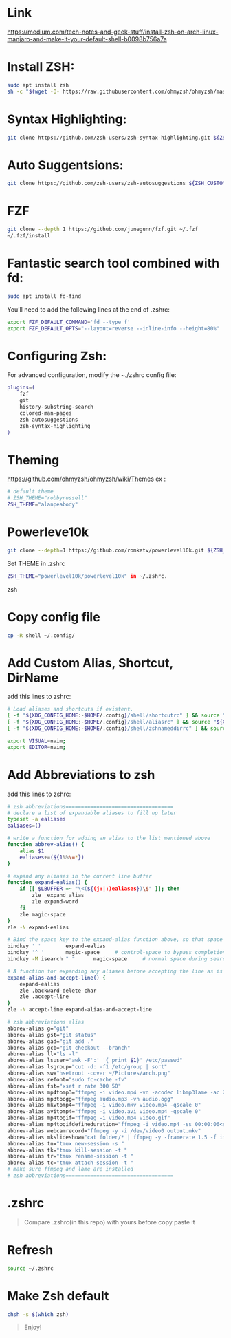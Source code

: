 # Link

https://medium.com/tech-notes-and-geek-stuff/install-zsh-on-arch-linux-manjaro-and-make-it-your-default-shell-b0098b756a7a

# Install ZSH:

```sh
sudo apt install zsh
sh -c "$(wget -O- https://raw.githubusercontent.com/ohmyzsh/ohmyzsh/master/tools/install.sh)"
```

# Syntax Highlighting:

```sh
git clone https://github.com/zsh-users/zsh-syntax-highlighting.git ${ZSH_CUSTOM:-~/.oh-my-zsh/custom}/plugins/zsh-syntax-highlighting
```

# Auto Suggentsions:

```sh
git clone https://github.com/zsh-users/zsh-autosuggestions ${ZSH_CUSTOM:-~/.oh-my-zsh/custom}/plugins/zsh-autosuggestions
```

# FZF

```sh
git clone --depth 1 https://github.com/junegunn/fzf.git ~/.fzf
~/.fzf/install
```

# Fantastic search tool combined with fd:

```sh
sudo apt install fd-find
```

You’ll need to add the following lines at the end of .zshrc:

```sh
export FZF_DEFAULT_COMMAND='fd --type f'
export FZF_DEFAULT_OPTS="--layout=reverse --inline-info --height=80%"
```

# Configuring Zsh:

For advanced configuration, modify the ~./zshrc config file:

```sh
plugins=(
    fzf
    git
    history-substring-search
    colored-man-pages
    zsh-autosuggestions
    zsh-syntax-highlighting
)
```

# Theming

https://github.com/ohmyzsh/ohmyzsh/wiki/Themes
ex :

```sh
# default theme
# ZSH_THEME="robbyrussell"
ZSH_THEME="alanpeabody"
```

# Powerleve10k

```sh
git clone --depth=1 https://github.com/romkatv/powerlevel10k.git ${ZSH_CUSTOM:-$HOME/.oh-my-zsh/custom}/themes/powerlevel10k
```

Set THEME in .zshrc

```sh
ZSH_THEME="powerlevel10k/powerlevel10k" in ~/.zshrc.
```

zsh

# Copy config file

```sh
cp -R shell ~/.config/
```

# Add Custom Alias, Shortcut, DirName

add this lines to zshrc:

```sh
# Load aliases and shortcuts if existent.
[ -f "${XDG_CONFIG_HOME:-$HOME/.config}/shell/shortcutrc" ] && source "${XDG_CONFIG_HOME:-$HOME/.config}/shell/shortcutrc"
[ -f "${XDG_CONFIG_HOME:-$HOME/.config}/shell/aliasrc" ] && source "${XDG_CONFIG_HOME:-$HOME/.config}/shell/aliasrc"
[ -f "${XDG_CONFIG_HOME:-$HOME/.config}/shell/zshnameddirrc" ] && source "${XDG_CONFIG_HOME:-$HOME/.config}/shell/zshnameddirrc"

export VISUAL=nvim;
export EDITOR=nvim;

```

# Add Abbreviations to zsh

add this lines to zshrc:

```sh
# zsh abbreviations===================================
# declare a list of expandable aliases to fill up later
typeset -a ealiases
ealiases=()

# write a function for adding an alias to the list mentioned above
function abbrev-alias() {
    alias $1
    ealiases+=(${1%%\=*})
}

# expand any aliases in the current line buffer
function expand-ealias() {
    if [[ $LBUFFER =~ "\<(${(j:|:)ealiases})\$" ]]; then
        zle _expand_alias
        zle expand-word
    fi
    zle magic-space
}
zle -N expand-ealias

# Bind the space key to the expand-alias function above, so that space will expand any expandable aliases
bindkey ' '        expand-ealias
bindkey '^ '       magic-space     # control-space to bypass completion
bindkey -M isearch " "      magic-space     # normal space during searches

# A function for expanding any aliases before accepting the line as is and executing the entered command
expand-alias-and-accept-line() {
    expand-ealias
    zle .backward-delete-char
    zle .accept-line
}
zle -N accept-line expand-alias-and-accept-line

# zsh abbreviations alias
abbrev-alias g="git"
abbrev-alias gst="git status"
abbrev-alias gad="git add ."
abbrev-alias gcb="git checkout --branch"
abbrev-alias ll="ls -l"
abbrev-alias lsuser="awk -F':' '{ print $1}' /etc/passwd"
abbrev-alias lsgroup="cut -d: -f1 /etc/group | sort"
abbrev-alias sw="hsetroot -cover ~/Pictures/arch.png"
abbrev-alias refont="sudo fc-cache -fv"
abbrev-alias fst="xset r rate 300 50"
abbrev-alias mp4tomp3="ffmpeg -i video.mp4 -vn -acodec libmp3lame -ac 2 -ab 160k -ar 48000 audio.mp3"
abbrev-alias mp3toogg="ffmpeg audio.mp3 -vn audio.ogg"
abbrev-alias mkvtomp4="ffmpeg -i video.mkv video.mp4 -qscale 0"
abbrev-alias avitomp4="ffmpeg -i video.avi video.mp4 -qscale 0"
abbrev-alias mp4togif="ffmpeg -i video.mp4 video.gif"
abbrev-alias mp4togifdefineduration="ffmpeg -i video.mp4 -ss 00:00:06<start-time> -t 4<duration> video.gif"
abbrev-alias webcamrecord="ffmpeg -y -i /dev/video0 output.mkv"
abbrev-alias mkslideshow="cat folder/* | ffmpeg -y -framerate 1.5 -f image2pipe -i - -i sound.ogg -acodec copy output.mkv"
abbrev-alias tn="tmux new-session -s "
abbrev-alias tk="tmux kill-session -t "
abbrev-alias tr="tmux rename-session -t "
abbrev-alias tc="tmux attach-session -t "
# make sure ffmpeg and lame are installed
# zsh abbreviations===================================

```

# .zshrc

> Compare .zshrc(in this repo) with yours before copy paste it

# Refresh

```sh
source ~/.zshrc
```

# Make Zsh default

```sh
chsh -s $(which zsh)
```

> Enjoy!

